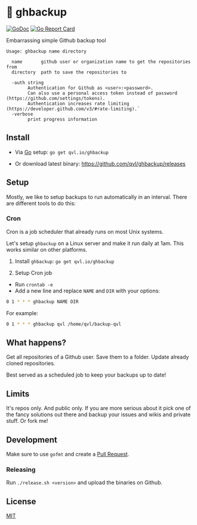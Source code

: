 #  :floppy_disk: ghbackup

[![GoDoc](https://godoc.org/github.com/qvl/ghbackup?status.svg)](https://godoc.org/github.com/qvl/ghbackup)
[![Go Report Card](https://goreportcard.com/badge/github.com/qvl/ghbackup)](https://goreportcard.com/report/github.com/qvl/ghbackup)


Embarrassing simple Github backup tool

    Usage: ghbackup name directory

      name       github user or organization name to get the repositories from
      directory  path to save the repositories to

      -auth string
            Authentication for Github as <user>:<password>.
            Can also use a personal access token instead of password (https://github.com/settings/tokens).
            Authentication increases rate limiting (https://developer.github.com/v3/#rate-limiting).`
      -verbose
            print progress information


## Install

- Via [Go](https://golang.org/) setup: `go get qvl.io/ghbackup`

- Or download latest binary: https://github.com/qvl/ghbackup/releases


## Setup

Mostly, we like to setup backups to run automatically in an interval.
There are different tools to do this:

### Cron

Cron is a job scheduler that already runs on most Unix systems.

Let's setup `ghbackup` on a Linux server and make it run daily at 1am. This works similar on other platforms.

1. Install `ghbackup`: `go get qvl.io/ghbackup`

2. Setup Cron job

- Run `crontab -e`
- Add a new line and replace `NAME` and `DIR` with your options:

``` sh
0 1 * * * ghbackup NAME DIR
```

For example:

``` sh
0 1 * * * ghbackup qvl /home/qvl/backup-qvl
```


## What happens?

Get all repositories of a Github user.
Save them to a folder.
Update already cloned repositories.

Best served as a scheduled job to keep your backups up to date!


## Limits

It's repos only. And public only.
If you are more serious about it pick one of the fancy solutions out there
and backup your issues and wikis and private stuff.
Or fork me!


## Development

Make sure to use `gofmt` and create a [Pull Request](https://github.com/qvl/ghbackup/pulls).

### Releasing

Run `./release.sh <version>` and upload the binaries on Github.


## License

[MIT](./LICENSE)
